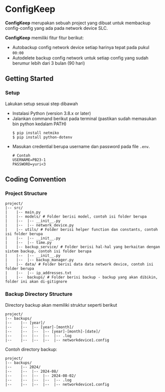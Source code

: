 # ConfigKeep
**ConfigKeep** merupakan sebuah project yang dibuat untuk membackup config-config yang ada pada network device SLC.

**ConfigKeep** memiliki fitur fitur berikut:
* Autobackup config network device setiap harinya tepat pada pukul `00:00`
* Autodelete backup config network untuk setiap config yang sudah berumur lebih dari 3 bulan (90 hari)

## Getting Started
### Setup
Lakukan setup sesuai step dibawah
* Instalasi Python (version 3.8.x or later)
* Jalankan command berikut pada terminal (pastikan sudah memasukan bin python kedalam PATH)
  ```
  $ pip install netmiko
  $ pip install python-dotenv
  ```
* Masukan credential berupa username dan password pada file `.env`.
  ```.env
  # Contoh
  USERNAME=PB23-1
  PASSWORD=yuri<3
  ```

## Coding Convention
### Project Structure
```text
project/
|-- src/
|    |-- main.py
|    |-- models/ # Folder berisi model, contoh isi folder berupa
|    |--  |-- __init__.py
|    |--  |-- network_device.py
|    |-- utils/ # Folder berisi helper function dan constants, contoh isi folder berupa
|    |--  |-- __init__.py
|    |--  |-- time.py
|    |-- backup_service/ # Folder berisi hal-hal yang berkaitan dengan sistem backup, contoh isi folder berupa
|    |--  |-- __init__.py
|    |--  |-- backup_manager.py
|    |-- data/ # Folder berisi data data network device, contoh isi folder berupa
|    |--  |-- ip_addresses.txt
|    |--  backups/ # Folder berisi backup - backup yang akan dibikin, folder ini akan di-gitignore
```
### Backup Directory Structure
Directory backup akan memiliki struktur seperti berikut
```
project/
|-- backups/
|--    |-- [year]/
|--    |--  |-- [year]-[month]/
|--    |--  |--  |-- [year]-[month]-[date]/
|--    |--  |--  |--  |-- .log
|--    |--  |--  |--  |-- networkdevice1.config
```
Contoh directory backup:
```
project/
|-- backups/
|--    |-- 2024/
|--    |--  |-- 2024-08/
|--    |--  |--  |-- 2024-08-02/
|--    |--  |--  |--  |-- .log
|--    |--  |--  |--  |-- networkdevice1.config
```

